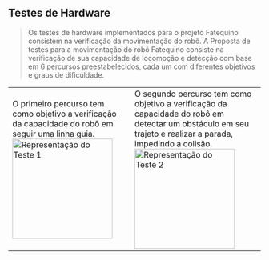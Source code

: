 ## Testes de Hardware

> Os testes de hardware implementados para o projeto Fatequino consistem na verificação da movimentação do robô.
A Proposta de testes para a movimentação do robô Fatequino consiste na verificação de sua capacidade de locomoção e detecção com base em 6 percursos preestabelecidos, cada um com diferentes objetivos e graus de dificuldade.

<table>
	<tr>
		<td>
			O primeiro percurso tem como objetivo a verificação da capacidade do robô em seguir uma linha guia.
			<img src="readmefiles/Teste1.gif" alt="Representação do Teste 1" style="width:200px;"/>
		</td>
		<td>
			O segundo percurso tem como objetivo a verificação da capacidade do robô em detectar um obstáculo em seu trajeto e realizar a parada, impedindo a colisão.
			<img src="readmefiles/Teste2.gif" alt="Representação do Teste 2" style="width:200px;"/>
		</td>


	
</table>
